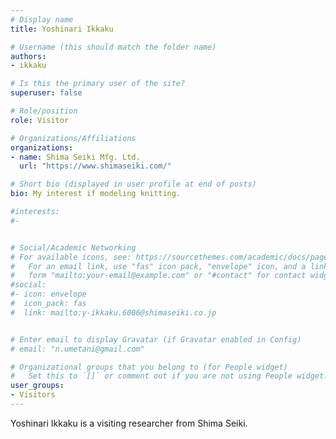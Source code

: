 ```yaml
---
# Display name
title: Yoshinari Ikkaku

# Username (this should match the folder name)
authors:
- ikkaku

# Is this the primary user of the site?
superuser: false

# Role/position
role: Visitor

# Organizations/Affiliations
organizations:
- name: Shima Seiki Mfg. Ltd. 
  url: "https://www.shimaseiki.com/"

# Short bio (displayed in user profile at end of posts)
bio: My interest if modeling knitting.

#interests:
#- 


# Social/Academic Networking
# For available icons, see: https://sourcethemes.com/academic/docs/page-builder/#icons
#   For an email link, use "fas" icon pack, "envelope" icon, and a link in the
#   form "mailto:your-email@example.com" or "#contact" for contact widget.
#social:
#- icon: envelope
#  icon_pack: fas
#  link: mailto:y-ikkaku.6006@shimaseiki.co.jp


# Enter email to display Gravatar (if Gravatar enabled in Config)
# email: "n.umetani@gmail.com"

# Organizational groups that you belong to (for People widget)
#   Set this to `[]` or comment out if you are not using People widget.
user_groups:
- Visitors
---
```


Yoshinari Ikkaku is a visiting researcher from Shima Seiki.  


